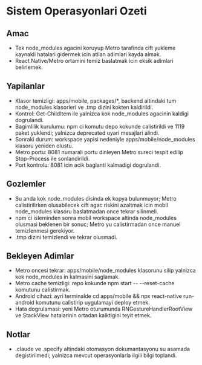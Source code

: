 ﻿# Sistem Operasyonlari Ozeti

## Amac
- Tek node_modules agacini koruyup Metro tarafinda cift yukleme kaynakli hatalari gidermek icin atilan adimlari kayda almak.
- React Native/Metro ortamini temiz baslatmak icin eksik adimlari belirlemek.

## Yapilanlar
- Klasor temizligi: apps/mobile, packages/*, backend altindaki tum node_modules klasorleri ve .tmp dizini kokten kaldirildi.
- Kontrol: Get-ChildItem ile yalnizca kok node_modules agacinin kaldigi dogrulandi.
- Bagimlilik kurulumu: npm ci komutu depo kokunde calistirildi ve 1119 paket yuklendi; yalnizca deprecated uyari mesajlari alindi.
- Sonraki durum: workspace yapisi nedeniyle apps/mobile/node_modules klasoru yeniden olustu.
- Metro portu: 8081 numarali portu dinleyen Metro sureci tespit edilip Stop-Process ile sonlandirildi.
- Port kontrolu: 8081 icin acik baglanti kalmadigi dogrulandi.

## Gozlemler
- Su anda kok node_modules disinda ek kopya bulunmuyor; Metro calistirilirken olusabilecek cift agac riskini azaltmak icin mobil node_modules klasoru baslatmadan once tekrar silinmeli.
- npm ci isleminden sonra mobil workspace altinda node_modules olusmasi beklenen bir sonuc; Metro yu calistirmadan once manuel temizlenmesi gerekiyor.
- .tmp dizini temizlendi ve tekrar olusmadi.

## Bekleyen Adimlar
- Metro oncesi tekrar: apps/mobile/node_modules klasorunu silip yalnizca kok node_modules in kalmasini saglamak.
- Metro cache temizligi: repo kokunde npm start -- --reset-cache komutunu calistirmak.
- Android cihazi: ayri terminalde cd apps/mobile && npx react-native run-android komutunu calistirip uygulamayi deploy etmek.
- Hata dogrulamasi: yeni Metro oturumunda RNGestureHandlerRootView ve StackView hatalarinin ortadan kalktigini teyit etmek.

## Notlar
- .claude ve .specify altindaki otomasyon dokumantasyonu su asamada degistirilmedi; yalnizca mevcut operasyonlarla ilgili bilgi toplandi.
